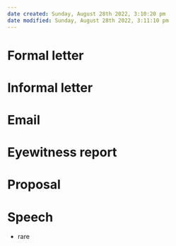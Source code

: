 ```yaml
---
date created: Sunday, August 28th 2022, 3:10:20 pm
date modified: Sunday, August 28th 2022, 3:11:10 pm
---
```


# Formal letter

# Informal letter

# Email

# Eyewitness report

# Proposal

# Speech 

- rare